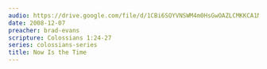 ```yaml
---
audio: https://drive.google.com/file/d/1CBi6SOYVNSWM4m0HsGwOAZLCMKKCA1Ms/view
date: 2008-12-07
preacher: brad-evans
scripture: Colossians 1:24-27
series: colossians-series
title: Now Is the Time
---
```

